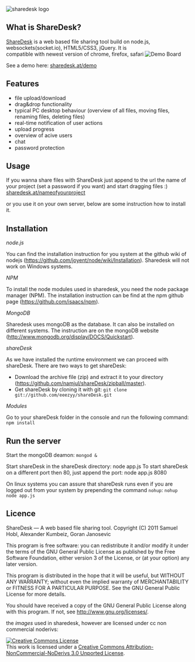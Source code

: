 ![sharedesk logo](http://sharedesk.at/images/logo.png)

What is ShareDesk?
-------------
[ShareDesk](http://sharedesk.at) is a web based file sharing tool build on
node.js, websockets(socket.io), HTML5/CSS3, jQuery.
It is compatible with newest version of chrome, firefox, safari	
![Demo Board](http://sharedesk.at/images/screenshot.png)

See a demo here:
[sharedesk.at/demo](http://sharedesk.at/demo) 

Features
------------
* file upload/download
* drag&drop functionality
* typical PC desktop behaviour (overview of all files, moving files, renaming
  files, deleting files)
* real-time notification of user actions
* upload progress
* overview of acive users
* chat
* password protection

Usage
------------
If you wanna share files with ShareDesk just append to the url the name
of your project (set a password if you want) and start dragging files :)
[sharedesk.at/nameofyourproject](http://sharedesk.at/nameofyourproject) 

or you use it on your own server, below are some instruction how to install it.

Installation
------------
*node.js*

You can find the installation instruction for you system at the github wiki of nodejs (https://github.com/joyent/node/wiki/Installation).
Sharedesk will not work on Windows systems.

*NPM*

To install the node modules used in sharedesk, you need the node package manager (NPM). The installation instruction can be find at the npm github page (https://github.com/isaacs/npm).

*MongoDB*

Sharedesk uses mongoDB as the database. It can also be installed on different systems. The instruction are on the mongoDB website (http://www.mongodb.org/display/DOCS/Quickstart).

*shareDesk*

As we have installed the runtime environment we can proceed with shareDesk.
There are two ways to get shareDesk:
* Download the archive file (zip) and extract it to your directory (https://github.com/namjul/shareDesk/zipball/master).
* Get shareDesk by cloning it with git: `git clone git://github.com/eeezyy/shareDesk.git`

*Modules*

Go to your shareDesk folder in the console and run the following command:
`npm install`

Run the server
------------
Start the mongoDB deamon: `mongod &`

Start shareDesk in the shareDesk directory: node app.js
To start shareDesk on a different port then 80, just append the port: node app.js 8080

On linux systems you can assure that shareDesk runs even if you are logged out from your system by prepending the command `nohup`: `nohup node app.js`

Licence
------------
ShareDesk — A web based file sharing tool.
Copyright (C) 2011 Samuel Hobl, Alexander Kumbeiz, Goran Janosevic

This program is free software: you can redistribute it and/or modify
it under the terms of the GNU General Public License as published by
the Free Software Foundation, either version 3 of the License, or
(at your option) any later version.

This program is distributed in the hope that it will be useful,
but WITHOUT ANY WARRANTY; without even the implied warranty of
MERCHANTABILITY or FITNESS FOR A PARTICULAR PURPOSE. See the
GNU General Public License for more details.

You should have received a copy of the GNU General Public License
along with this program. If not, see <http://www.gnu.org/licenses/>.

the *images* used in sharedesk, however are licensed under cc non commercial noderivs:

<a rel="license" href="http://creativecommons.org/licenses/by-nc-nd/3.0/"><img alt="Creative Commons License" style="border-width:0" src="http://i.creativecommons.org/l/by-nc-nd/3.0/80x15.png" /></a><br />This work is licensed under a <a rel="license" href="http://creativecommons.org/licenses/by-nc-nd/3.0/">Creative Commons Attribution-NonCommercial-NoDerivs 3.0 Unported License</a>.
